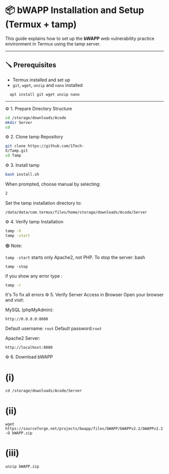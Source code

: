 # 📦 bWAPP Installation and Setup (Termux + tamp)

This guide explains how to set up the **bWAPP** web vulnerability practice environment in Termux using the tamp server.

---

## 🪛 Prerequisites

- Termux installed and set up
- `git`, `wget`, `unzip` and `nano` installed
```apt update && apt upgrade
  apt install git wget unzip nano
```
---

⚙️ 1. Prepare Directory Structure

```bash
cd /storage/downloads/Acode
mkdir Server
cd
```
⚙️ 2. Clone tamp Repository
```bash
git clone https://github.com/1Tech-
X/Tamp.git
cd Tamp
```
⚙️ 3. Install tamp
```bash
bash install.sh
```
When prompted, choose manual by selecting:

```bash
2
```
Set the tamp installation directory to:
```
/data/data/com.termux/files/home/storage/downloads/Acode/Server
```
⚙️ 4. Verify tamp Installation
```bash
tamp -h
tamp -start
```
🟢 Note:

``tamp -start`` starts only Apache2, not PHP.
To stop the server:
bash
```
tamp -stop
```
if you show any error type :
```bash
tamp -r
```
It's To fix all errors
⚙️ 5. Verify Server Access in Browser
Open your browser and visit:

MySQL (phpMyAdmin):
```
http://0.0.0.0:8080
```
Default username: ``` root ```
Default password:``` root ```

Apache2 Server:
```
http://localhost:8080
```
⚙️ 6. Download bWAPP
# (i)
```
cd /storage/downloads/Acode/Server 
```
# (ii)
```
wget https://sourceforge.net/projects/bwapp/files/bWAPP/bWAPPv2.2/bWAPPv2.2.zip/download -O bWAPP.zip
```
# (iii)
```
unzip bWAPP.zip
```
